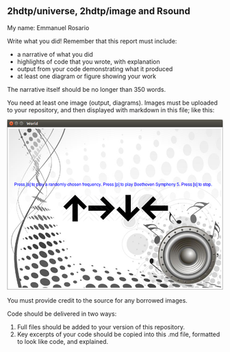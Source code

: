 
## 2hdtp/universe, 2hdtp/image and Rsound
My name: Emmanuel Rosario

Write what you did!
Remember that this report must include:

* a narrative of what you did
* highlights of code that you wrote, with explanation
* output from your code demonstrating what it produced
* at least one diagram or figure showing your work

The narrative itself should be no longer than 350 words. 

You need at least one image (output, diagrams). Images must be uploaded to your repository, and then displayed with markdown in this file; like this:

![test image](/World.png?raw=true "test image")

You must provide credit to the source for any borrowed images.

Code should be delivered in two ways:

1. Full files should be added to your version of this repository.
1. Key excerpts of your code should be copied into this .md file, formatted to look like code, and explained.

<!-- Links -->
[2hdtp/universe]: https://docs.racket-lang.org/teachpack/2htdpuniverse.html
[2hdtp/image]: https://docs.racket-lang.org/teachpack/2htdpimage.html
[RSound]: https://docs.racket-lang.org/rsound/index.html
